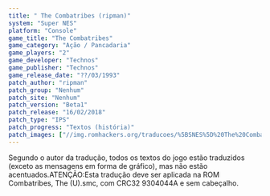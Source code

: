 ```yaml
---
title: " The Combatribes (ripman)"
system: "Super NES"
platform: "Console"
game_title: "The Combatribes"
game_category: "Ação / Pancadaria"
game_players: "2"
game_developer: "Technos"
game_publisher: "Technos"
game_release_date: "??/03/1993"
patch_author: "ripman"
patch_group: "Nenhum"
patch_site: "Nenhum"
patch_version: "Beta1"
patch_release: "16/02/2018"
patch_type: "IPS"
patch_progress: "Textos (história)"
patch_images: ["//img.romhackers.org/traducoes/%5BSNES%5D%20The%20Combatribes%20-%20ripman%20-%201a.png","//img.romhackers.org/traducoes/%5BSNES%5D%20The%20Combatribes%20-%20ripman%20-%202a.png","//img.romhackers.org/traducoes/%5BSNES%5D%20The%20Combatribes%20-%20ripman%20-%203a.png"]
---
```

Segundo o autor da tradução, todos os textos do jogo estão traduzidos (exceto as mensagens em forma de gráfico), mas não estão acentuados.ATENÇÃO:Esta tradução deve ser aplicada na ROM Combatribes, The (U).smc, com CRC32 9304044A e sem cabeçalho.